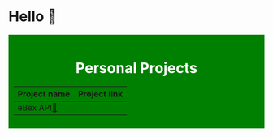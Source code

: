 # Hello 👋

<div style="background-color: green; padding: 10px; color: #fff; text-align: center;">
  <h1>Personal Projects</h1>
  <table>
    <thead>
      <tr>
        <th>Project name</th>
        <th>Project link</th>
      </tr>
    </thead>
    <tbody>
      <tr>
        <td>
          <span style="display: flex;">
            eBex API
            <a href='http://wcawasa.pythonanywhere.com/'>🔗</a>
          </span>
        </td>
      </tr>
      <!-- Add more rows as needed -->
    </tbody>
  </table>
</div>
